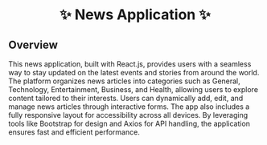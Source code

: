 
<h1 align="center">✨ News Application ✨</h1>

## Overview

This news application, built with React.js, provides users with a seamless way to stay updated on the latest events and stories from around the world. The platform organizes news articles into categories such as General, Technology, Entertainment, Business, and Health, allowing users to explore content tailored to their interests. Users can dynamically add, edit, and manage news articles through interactive forms. The app also includes a fully responsive layout for accessibility across all devices. By leveraging tools like Bootstrap for design and Axios for API handling, the application ensures fast and efficient performance. 
